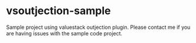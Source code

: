 vsoutjection-sample
===================

Sample project using valuestack outjection plugin. Please contact me if you are having issues with the sample code project.
